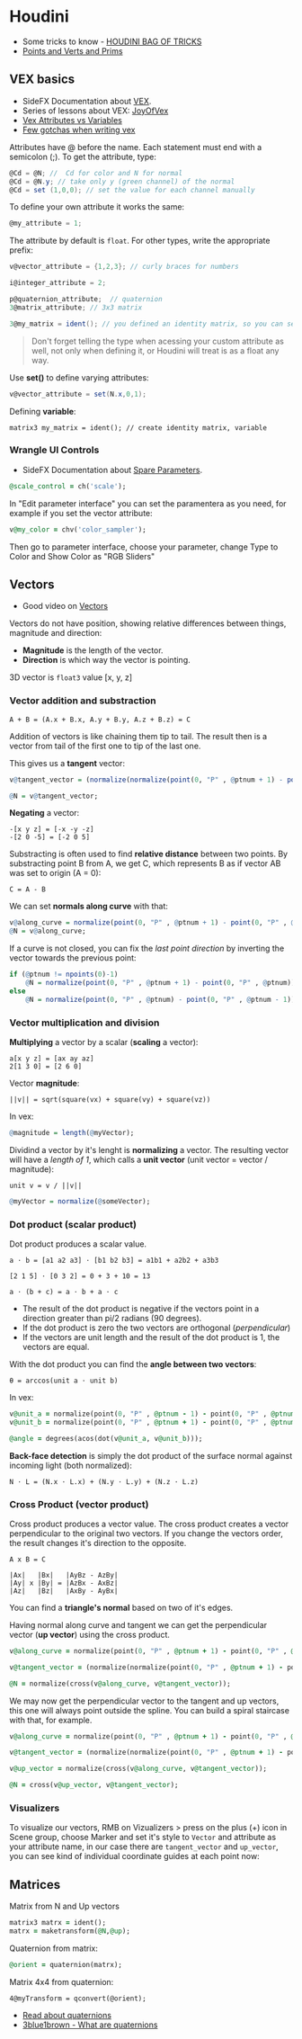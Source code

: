 Houdini
======

- Some tricks to know - [HOUDINI BAG OF TRICKS](https://houdinitricks.com/houdini-bag-of-tricks/)
- [Points and Verts and Prims](http://www.tokeru.com/cgwiki/index.php?title=Points_and_Verts_and_Prims)

VEX basics
------

- SideFX Documentation about [VEX](https://www.sidefx.com/docs/houdini/vex/snippets.html).
- Series of lessons about VEX: [JoyOfVex](http://www.tokeru.com/cgwiki/index.php?title=JoyOfVex)
- [Vex Attributes vs Variables](https://houdinitricks.com/vex-attributes-vs-variables/)
- [Few gotchas when writing vex](https://houdinitricks.com/few-gotchas-when-writing-vex/)

Attributes have @ before the name. Each statement must end with a semicolon (;). To get the attribute, type:

```csharp
@Cd = @N; //  Cd for color and N for normal
@Cd = @N.y; // take only y (green channel) of the normal
@Cd = set (1,0,0); // set the value for each channel manually
```

To define your own attribute it works the same:

```csharp
@my_attribute = 1;
```

The attribute by default is `float`. For other types, write the appropriate prefix:

```csharp
v@vector_attribute = {1,2,3}; // curly braces for numbers

i@integer_attribute = 2;

p@quaternion_attribute;  // quaternion
3@matrix_attribute; // 3x3 matrix

3@my_matrix = ident(); // you defined an identity matrix, so you can see nine matrix attributes in your Geometry Spreadsheet
```

> Don't forget telling the type when acessing your custom attribute as well, not only when defining it, or Houdini will treat is as a float any way.


Use __set()__ to define varying attributes:
```csharp
v@vector_attribute = set(N.x,0,1);
```

Defining __variable__:
```
matrix3 my_matrix = ident(); // create identity matrix, variable
```

### Wrangle UI Controls

- SideFX Documentation about [Spare Parameters](https://www.sidefx.com/docs/houdini/network/spare.html).

```Ruby
@scale_control = ch('scale');
```

In "Edit parameter interface" you can set the paramentera as you need, for example if you set the vector attribute:

```Ruby
v@my_color = chv('color_sampler');
```
Then go to parameter interface, choose your parameter, change Type to Color and Show Color as "RGB Sliders"



Vectors
------

- Good video on [Vectors](https://www.youtube.com/watch?v=tnDqwcNG20Y)

Vectors do not have position, showing relative differences between things, magnitude and direction:

- __Magnitude__ is the length of the vector.
- __Direction__ is which way the vector is pointing.

3D vector is `float3` value [x, y, z]

### Vector addition and substraction

```
A + B = (A.x + B.x, A.y + B.y, A.z + B.z) = C
```

Addition of vectors is like chaining them tip to tail. The result then is a vector from tail of the first one to tip of the last one.

This gives us a __tangent__ vector:

```r
v@tangent_vector = (normalize(normalize(point(0, "P" , @ptnum + 1) - point(0, "P" , @ptnum)) + normalize(point(0, "P" , @ptnum) - point(0, "P" , @ptnum - 1))));

@N = v@tangent_vector;
```

__Negating__ a vector:

```
-[x y z] = [-x -y -z]
-[2 0 -5] = [-2 0 5]
```

Substracting is often used to find __relative distance__ between two points. By substracting point B from A, we get C, which represents B as if vector AB was set to origin (A = 0):

```
C = A - B
```

We can set __normals along curve__ with that:

```r
v@along_curve = normalize(point(0, "P" , @ptnum + 1) - point(0, "P" , @ptnum));
@N = v@along_curve;
```

If a curve is not closed, you can fix the _last point direction_ by inverting the vector towards the previous point:

```r
if (@ptnum != npoints(0)-1)
    @N = normalize(point(0, "P" , @ptnum + 1) - point(0, "P" , @ptnum));
else
    @N = normalize(point(0, "P" , @ptnum) - point(0, "P" , @ptnum - 1));
```


### Vector multiplication and division 

__Multiplying__ a vector by a scalar (__scaling__ a vector):

```
a[x y z] = [ax ay az]
2[1 3 0] = [2 6 0]
```

Vector __magnitude__:

```
||v|| = sqrt(square(vx) + square(vy) + square(vz))
```

In vex:
```r
@magnitude = length(@myVector);
```

Dividind a vector by it's lenght is __normalizing__ a vector. The resulting vector will have a _length of 1_, which calls a __unit vector__ (unit vector = vector / magnitude):

```
unit v = v / ||v||
```

```r
@myVector = normalize(@someVector);
```

### Dot product (scalar product)

Dot product produces a scalar value.

```
a ⋅ b = [a1 a2 a3] ⋅ [b1 b2 b3] = a1b1 + a2b2 + a3b3

[2 1 5] ⋅ [0 3 2] = 0 + 3 + 10 = 13
```
```
a ⋅ (b + c) = a ⋅ b + a ⋅ c
```

* The result of the dot product is negative if the vectors point in a direction greater than pi/2 radians (90 degrees).
* If the dot product is zero the two vectors are orthogonal (_perpendicular_)
* If the vectors are unit length and the result of the dot product is 1, the vectors are equal.

With the dot product you can find the __angle between two vectors__:

```
θ = arccos(unit a ⋅ unit b)
```

In vex:

```ruby
v@unit_a = normalize(point(0, "P" , @ptnum - 1) - point(0, "P" , @ptnum));
v@unit_b = normalize(point(0, "P" , @ptnum + 1) - point(0, "P" , @ptnum));

@angle = degrees(acos(dot(v@unit_a, v@unit_b)));
```

__Back-face detection__ is simply the dot product of the surface normal against incoming light (both normalized):

```
N ⋅ L = (N.x ⋅ L.x) + (N.y ⋅ L.y) + (N.z ⋅ L.z)
```


### Cross Product (vector product)

Cross product produces a vector value. The cross product creates a vector perpendicular to the original two vectors. If you change the vectors order, the result changes it's direction to the opposite.

```
A x B = C

|Ax|   |Bx|   |AyBz - AzBy|
|Ay| x |By| = |AzBx - AxBz|
|Az|   |Bz|   |AxBy - AyBx|
```

You can find a __triangle's normal__ based on two of it's edges.

Having normal along curve and tangent we can get the perpendicular vector (__up vector__) using the cross product.

```ruby
v@along_curve = normalize(point(0, "P" , @ptnum + 1) - point(0, "P" , @ptnum));

v@tangent_vector = (normalize(normalize(point(0, "P" , @ptnum + 1) - point(0, "P" , @ptnum)) + normalize(point(0, "P" , @ptnum) - point(0, "P" , @ptnum - 1))));

@N = normalize(cross(v@along_curve, v@tangent_vector));
```

We may now get the perpendicular vector to the tangent and up vectors, this one will always point outside the spline. You can build a spiral staircase with that, for example.

```ruby
v@along_curve = normalize(point(0, "P" , @ptnum + 1) - point(0, "P" , @ptnum));

v@tangent_vector = (normalize(normalize(point(0, "P" , @ptnum + 1) - point(0, "P" , @ptnum)) + normalize(point(0, "P" , @ptnum) - point(0, "P" , @ptnum - 1))));

v@up_vector = normalize(cross(v@along_curve, v@tangent_vector));

@N = cross(v@up_vector, v@tangent_vector);
```








### Visualizers

To visualize our vectors, RMB on Vizualizers > press on the plus (+) icon in Scene group, choose Marker and set it's style to `Vector` and attribute as your attribute name, in our case there are `tangent_vector` and `up_vector`, you can see kind of individual coordinate guides at each point now:




Matrices
------

Matrix from N and Up vectors
```ruby
matrix3 matrx = ident();
matrx = maketransform(@N,@up);
```

Quaternion from matrix:
```ruby
@orient = quaternion(matrx);
```

Matrix 4x4 from quaternion:
```
4@myTransform = qconvert(@orient);
```

* [Read about quaternions](http://www.tokeru.com/cgwiki/index.php?title=JoyOfVex17)
* [3blue1brown - What are quaternions](https://www.youtube.com/watch?v=d4EgbgTm0Bg)
